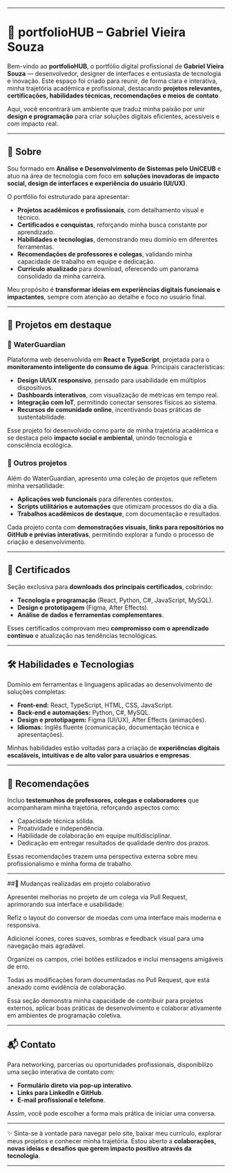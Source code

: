 
---

# 📌 portfolioHUB – Gabriel Vieira Souza

Bem-vindo ao **portfolioHUB**, o portfólio digital profissional de **Gabriel Vieira Souza** — desenvolvedor, designer de interfaces e entusiasta de tecnologia e inovação.
Este espaço foi criado para reunir, de forma clara e interativa, minha trajetória acadêmica e profissional, destacando **projetos relevantes, certificações, habilidades técnicas, recomendações e meios de contato**.

Aqui, você encontrará um ambiente que traduz minha paixão por unir **design e programação** para criar soluções digitais eficientes, acessíveis e com impacto real.

---

## 🔎 Sobre

Sou formado em **Análise e Desenvolvimento de Sistemas pelo UniCEUB** e atuo na área de tecnologia com foco em **soluções inovadoras de impacto social, design de interfaces e experiência do usuário (UI/UX)**.

O portfólio foi estruturado para apresentar:

* **Projetos acadêmicos e profissionais**, com detalhamento visual e técnico.
* **Certificados e conquistas**, reforçando minha busca constante por aprendizado.
* **Habilidades e tecnologias**, demonstrando meu domínio em diferentes ferramentas.
* **Recomendações de professores e colegas**, validando minha capacidade de trabalho em equipe e dedicação.
* **Currículo atualizado** para download, oferecendo um panorama consolidado da minha carreira.

Meu propósito é **transformar ideias em experiências digitais funcionais e impactantes**, sempre com atenção ao detalhe e foco no usuário final.

---

## 🚀 Projetos em destaque

### 🔹 **WaterGuardian**

Plataforma web desenvolvida em **React e TypeScript**, projetada para o **monitoramento inteligente do consumo de água**.
Principais características:

* **Design UI/UX responsivo**, pensado para usabilidade em múltiplos dispositivos.
* **Dashboards interativos**, com visualização de métricas em tempo real.
* **Integração com IoT**, permitindo conectar sensores físicos ao sistema.
* **Recursos de comunidade online**, incentivando boas práticas de sustentabilidade.

Esse projeto foi desenvolvido como parte de minha trajetória acadêmica e se destaca pelo **impacto social e ambiental**, unindo tecnologia e consciência ecológica.

### 🔹 Outros projetos

Além do WaterGuardian, apresento uma coleção de projetos que refletem minha versatilidade:

* **Aplicações web funcionais** para diferentes contextos.
* **Scripts utilitários e automações** que otimizam processos do dia a dia.
* **Trabalhos acadêmicos de destaque**, com documentação e resultados.

Cada projeto conta com **demonstrações visuais, links para repositórios no GitHub e prévias interativas**, permitindo explorar a fundo o processo de criação e desenvolvimento.

---

## 📜 Certificados

Seção exclusiva para **downloads dos principais certificados**, cobrindo:

* **Tecnologia e programação** (React, Python, C#, JavaScript, MySQL).
* **Design e prototipagem** (Figma, After Effects).
* **Análise de dados e ferramentas complementares**.

Esses certificados comprovam meu **compromisso com o aprendizado contínuo** e atualização nas tendências tecnológicas.

---

## 🛠️ Habilidades e Tecnologias

Domínio em ferramentas e linguagens aplicadas ao desenvolvimento de soluções completas:

* **Front-end:** React, TypeScript, HTML, CSS, JavaScript.
* **Back-end e automações:** Python, C#, MySQL.
* **Design e prototipagem:** Figma (UI/UX), After Effects (animações).
* **Idiomas:** Inglês fluente (comunicação, documentação técnica e apresentações).

Minhas habilidades estão voltadas para a criação de **experiências digitais escaláveis, intuitivas e de alto valor para usuários e empresas**.

---

## 🤝 Recomendações

Incluo **testemunhos de professores, colegas e colaboradores** que acompanharam minha trajetória, reforçando aspectos como:

* Capacidade técnica sólida.
* Proatividade e independência.
* Habilidade de colaboração em equipe multidisciplinar.
* Dedicação em entregar resultados de qualidade dentro dos prazos.

Essas recomendações trazem uma perspectiva externa sobre meu profissionalismo e minha forma de trabalho.

---

##🔀 Mudanças realizadas em projeto colaborativo

Apresentei melhorias no projeto de um colega via Pull Request, aprimorando sua interface e usabilidade:

Refiz o layout do conversor de moedas com uma interface mais moderna e responsiva.

Adicionei ícones, cores suaves, sombras e feedback visual para uma navegação mais agradável.

Organizei os campos, criei botões estilizados e inclui mensagens amigáveis de erro.

Todas as modificações foram documentadas no Pull Request, que está anexado como evidência de colaboração.

Essa seção demonstra minha capacidade de contribuir para projetos externos, aplicar boas práticas de desenvolvimento e colaborar ativamente em ambientes de programação coletiva.

---

## 📬 Contato

Para networking, parcerias ou oportunidades profissionais, disponibilizo uma seção interativa de contato com:

* **Formulário direto via pop-up interativo**.
* **Links para LinkedIn e GitHub**.
* **E-mail profissional e telefone**.

Assim, você pode escolher a forma mais prática de iniciar uma conversa.

---

✨ Sinta-se à vontade para navegar pelo site, baixar meu currículo, explorar meus projetos e conhecer minha trajetória.
Estou aberto a **colaborações, novas ideias e desafios que gerem impacto positivo através da tecnologia**.

---


